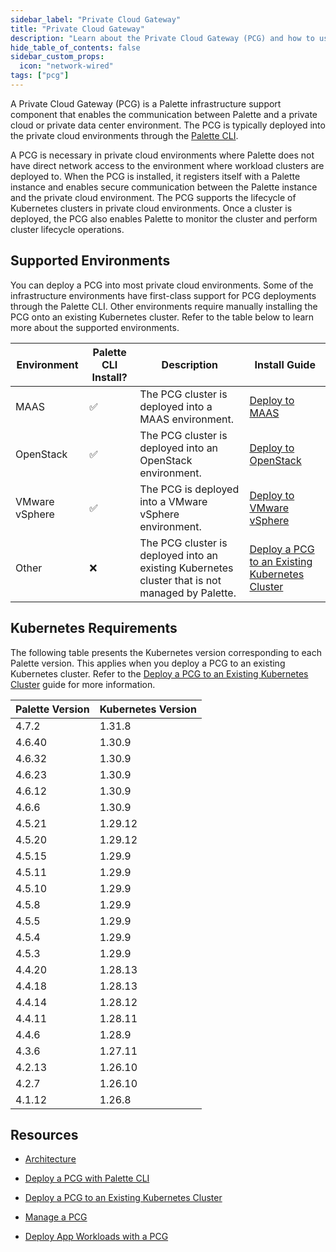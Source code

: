 ```yaml
---
sidebar_label: "Private Cloud Gateway"
title: "Private Cloud Gateway"
description: "Learn about the Private Cloud Gateway (PCG) and how to use it to support Palette or VerteX deployments."
hide_table_of_contents: false
sidebar_custom_props:
  icon: "network-wired"
tags: ["pcg"]
---
```


A Private Cloud Gateway (PCG) is a Palette infrastructure support component that enables the communication between
Palette and a private cloud or private data center environment. The PCG is typically deployed into the private cloud
environments through the [Palette CLI](../../automation/palette-cli/install-palette-cli.md).

A PCG is necessary in private cloud environments where Palette does not have direct network access to the environment
where workload clusters are deployed to. When the PCG is installed, it registers itself with a Palette instance and
enables secure communication between the Palette instance and the private cloud environment. The PCG supports the
lifecycle of Kubernetes clusters in private cloud environments. Once a cluster is deployed, the PCG also enables Palette
to monitor the cluster and perform cluster lifecycle operations.

## Supported Environments

You can deploy a PCG into most private cloud environments. Some of the infrastructure environments have first-class
support for PCG deployments through the Palette CLI. Other environments require manually installing the PCG onto an
existing Kubernetes cluster. Refer to the table below to learn more about the supported environments.

| Environment    | Palette CLI Install? | Description                                                                                     | Install Guide                                                         |
| -------------- | -------------------- | ----------------------------------------------------------------------------------------------- | --------------------------------------------------------------------- |
| MAAS           | ✅                   | The PCG cluster is deployed into a MAAS environment.                                            | [Deploy to MAAS](deploy-pcg/maas.md)                                  |
| OpenStack      | ✅                   | The PCG cluster is deployed into an OpenStack environment.                                      | [Deploy to OpenStack](deploy-pcg/openstack.md)                        |
| VMware vSphere | ✅                   | The PCG is deployed into a VMware vSphere environment.                                          | [Deploy to VMware vSphere](./deploy-pcg/vmware.md)                    |
| Other          | ❌                   | The PCG cluster is deployed into an existing Kubernetes cluster that is not managed by Palette. | [Deploy a PCG to an Existing Kubernetes Cluster](./deploy-pcg-k8s.md) |

## Kubernetes Requirements

The following table presents the Kubernetes version corresponding to each Palette version. This applies when you deploy
a PCG to an existing Kubernetes cluster. Refer to the
[Deploy a PCG to an Existing Kubernetes Cluster](./deploy-pcg-k8s.md) guide for more information.

| **Palette Version** <!-- pcg-kubernetes-version-table --> | **Kubernetes Version** |
| --------------------------------------------------------- | ---------------------- |
| <!-- pcg-k8s-4-7-0 --> 4.7.2                              | 1.31.8                 |
| <!-- pcg-k8s-4.6.x --> 4.6.40                             | 1.30.9                 |
| <!-- pcg-k8s-4.6.c --> 4.6.32                             | 1.30.9                 |
| <!-- pcg-k8s-4.6.b --> 4.6.23                             | 1.30.9                 |
| <!-- pcg-k8s-4.6.a --> 4.6.12                             | 1.30.9                 |
| 4.6.6                                                     | 1.30.9                 |
| 4.5.21                                                    | 1.29.12                |
| 4.5.20                                                    | 1.29.12                |
| 4.5.15                                                    | 1.29.9                 |
| 4.5.11                                                    | 1.29.9                 |
| 4.5.10                                                    | 1.29.9                 |
| 4.5.8                                                     | 1.29.9                 |
| 4.5.5                                                     | 1.29.9                 |
| 4.5.4                                                     | 1.29.9                 |
| 4.5.3                                                     | 1.29.9                 |
| 4.4.20                                                    | 1.28.13                |
| 4.4.18                                                    | 1.28.13                |
| 4.4.14                                                    | 1.28.12                |
| 4.4.11                                                    | 1.28.11                |
| 4.4.6                                                     | 1.28.9                 |
| 4.3.6                                                     | 1.27.11                |
| 4.2.13                                                    | 1.26.10                |
| 4.2.7                                                     | 1.26.10                |
| 4.1.12                                                    | 1.26.8                 |

## Resources

- [Architecture](./architecture.md)

- [Deploy a PCG with Palette CLI](./deploy-pcg/deploy-pcg.md)

- [Deploy a PCG to an Existing Kubernetes Cluster](./deploy-pcg-k8s.md)

- [Manage a PCG](./manage-pcg/manage-pcg.md)

- [Deploy App Workloads with a PCG](../../tutorials/cluster-deployment/pcg/deploy-app-pcg.md)
